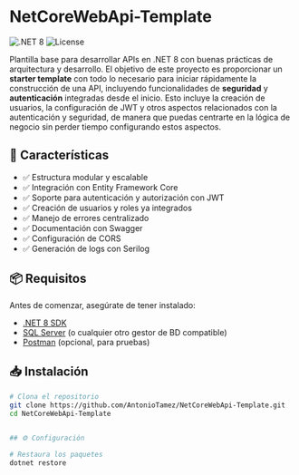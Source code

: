 # NetCoreWebApi-Template

![.NET 8](https://img.shields.io/badge/.NET-8.0-blue) ![License](https://img.shields.io/github/license/AntonioTamez/NetCoreWebApi-Template)

Plantilla base para desarrollar APIs en .NET 8 con buenas prácticas de arquitectura y desarrollo. El objetivo de este proyecto es proporcionar un **starter template** con todo lo necesario para iniciar rápidamente la construcción de una API, incluyendo funcionalidades de **seguridad** y **autenticación** integradas desde el inicio. Esto incluye la creación de usuarios, la configuración de JWT y otros aspectos relacionados con la autenticación y seguridad, de manera que puedas centrarte en la lógica de negocio sin perder tiempo configurando estos aspectos.

## 🚀 Características
- ✅ Estructura modular y escalable
- ✅ Integración con Entity Framework Core
- ✅ Soporte para autenticación y autorización con JWT
- ✅ Creación de usuarios y roles ya integrados
- ✅ Manejo de errores centralizado
- ✅ Documentación con Swagger
- ✅ Configuración de CORS
- ✅ Generación de logs con Serilog

## 📦 Requisitos
Antes de comenzar, asegúrate de tener instalado:
- [.NET 8 SDK](https://dotnet.microsoft.com/en-us/download/dotnet/8.0)
- [SQL Server](https://www.microsoft.com/en-us/sql-server/sql-server-downloads) (o cualquier otro gestor de BD compatible)
- [Postman](https://www.postman.com/) (opcional, para pruebas)

## 📥 Instalación
```bash
# Clona el repositorio
git clone https://github.com/AntonioTamez/NetCoreWebApi-Template.git
cd NetCoreWebApi-Template


## ⚙️ Configuración

# Restaura los paquetes
dotnet restore

